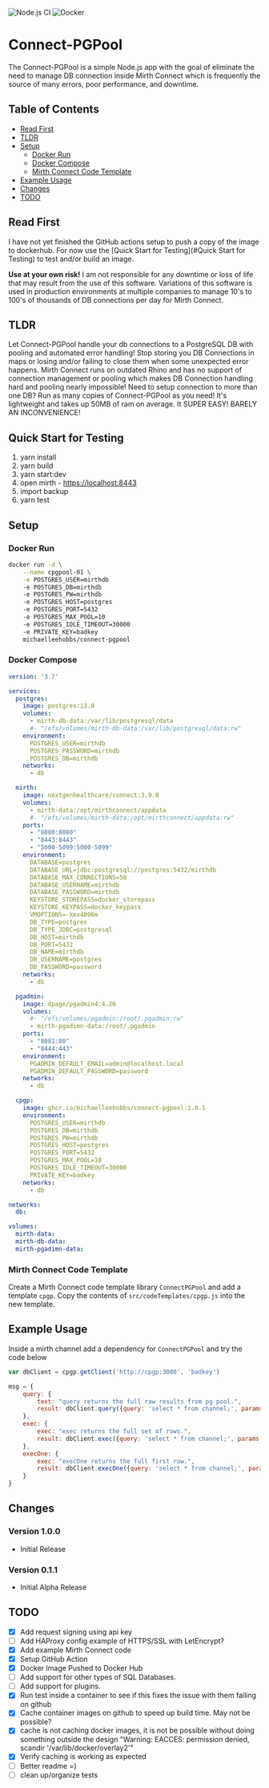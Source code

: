 ![Node.js CI](https://github.com/MichaelLeeHobbs/connect-pgpool/workflows/Node.js%20CI/badge.svg) ![Docker](https://github.com/MichaelLeeHobbs/connect-pgpool/workflows/Docker/badge.svg)

# Connect-PGPool

The Connect-PGPool is a simple Node.js app with the goal of eliminate the need to manage DB connection inside Mirth Connect which is frequently the source of
many errors, poor performance, and downtime.

## Table of Contents

* [Read First](#read-first)
* [TLDR](#TLDR)
* [Setup](#Setup)
  * [Docker Run](#Docker-Run) 
  * [Docker Compose](#Docker-Compose)
  * [Mirth Connect Code Template](#Mirth-Connect-Code-Template)
* [Example Usage](#Example-Usage)
* [Changes](#changes)
* [TODO](#todo)

## Read First
I have not yet finished the GitHub actions setup to push a copy of the image to dockerhub. For now use the [Quick Start for Testing](#Quick Start for Testing)
to test and/or build an image.

**Use at your own risk!** I am not responsible for any downtime or loss of life that may result from the use of this software. Variations of this software 
is used in production environments at multiple companies to manage 10's to 100's of thousands of DB connections per day for Mirth Connect. 

## TLDR
Let Connect-PGPool handle your db connections to a PostgreSQL DB with pooling and automated error handling! Stop storing you DB Connections in maps or 
losing and/or failing to close them when some unexpected error happens. Mirth Connect runs on outdated Rhino and has no support of connection management or 
pooling which makes DB Connection handling hard and pooling nearly impossible! Need to setup connection to more than one DB? Run as many copies of 
Connect-PGPool as you need! It's lightweight and takes up 50MB of ram on average. It SUPER EASY! BARELY AN INCONVENIENCE!

## Quick Start for Testing
1. yarn install
2. yarn build
3. yarn start:dev
4. open mirth - [https://localhost:8443](https://localhost:8443)
5. import backup
6. yarn test


## Setup

### Docker Run
```bash
docker run -d \
    --name cpgpool-01 \
    -e POSTGRES_USER=mirthdb
    -e POSTGRES_DB=mirthdb
    -e POSTGRES_PW=mirthdb
    -e POSTGRES_HOST=postgres
    -e POSTGRES_PORT=5432
    -e POSTGRES_MAX_POOL=10
    -e POSTGRES_IDLE_TIMEOUT=30000
    -e PRIVATE_KEY=badkey
    michaelleehobbs/connect-pgpool
```
### Docker Compose
```yaml
version: '3.7'

services:
  postgres:
    image: postgres:13.0
    volumes:
      - mirth-db-data:/var/lib/postgresql/data
      #- "/efs/volumes/mirth-db-data:/var/lib/postgresql/data:rw"
    environment:
      POSTGRES_USER=mirthdb
      POSTGRES_PASSWORD=mirthdb
      POSTGRES_DB=mirthdb
    networks:
      - db

  mirth:
    image: nextgenhealthcare/connect:3.9.0
    volumes:
      - mirth-data:/opt/mirthconnect/appdata
      #- "/efs/volumes/mirth-data:/opt/mirthconnect/appdata:rw"
    ports:
      - "8080:8080"
      - "8443:8443"
      - "5000-5099:5000-5099"
    environment:
      DATABASE=postgres
      DATABASE_URL=jdbc:postgresql://postgres:5432/mirthdb
      DATABASE_MAX_CONNECTIONS=50
      DATABASE_USERNAME=mirthdb
      DATABASE_PASSWORD=mirthdb
      KEYSTORE_STOREPASS=docker_storepass
      KEYSTORE_KEYPASS=docker_keypass
      VMOPTIONS=-Xmx4096m
      DB_TYPE=postgres
      DB_TYPE_JDBC=postgresql
      DB_HOST=mirthdb
      DB_PORT=5432
      DB_NAME=mirthdb
      DB_USERNAME=postgres
      DB_PASSWORD=password
    networks:
      - db

  pgadmin:
    image: dpage/pgadmin4:4.26
    volumes:
      #- "/efs/volumes/pgadmin:/root/.pgadmin:rw"
      - mirth-pgadimn-data:/root/.pgadmin
    ports:
      - "8081:80"
      - "8444:443"
    environment:
      PGADMIN_DEFAULT_EMAIL=admin@localhost.local
      PGADMIN_DEFAULT_PASSWORD=password
    networks:
      - db

  cpgp:
    image: ghcr.io/michaelleehobbs/connect-pgpool:1.0.1
    environment:
      POSTGRES_USER=mirthdb
      POSTGRES_DB=mirthdb
      POSTGRES_PW=mirthdb
      POSTGRES_HOST=postgres
      POSTGRES_PORT=5432
      POSTGRES_MAX_POOL=10
      POSTGRES_IDLE_TIMEOUT=30000
      PRIVATE_KEY=badkey
    networks:
      - db

networks:
  db:

volumes:
  mirth-data:
  mirth-db-data:
  mirth-pgadimn-data:
```

### Mirth Connect Code Template
Create a Mirth Connect code template library `ConnectPGPool` and add a template `cpgp`. Copy the contents of `src/codeTemplates/cpgp.js` into the new template.

## Example Usage
Inside a mirth channel add a dependency for `ConnectPGPool` and try the code below

```javascript
var dbClient = cpgp.getClient('http://cpgp:3000', 'badkey')

msg = {
    query: {
        text: "query returns the full raw results from pg pool.", 
        result: dbClient.query({query: 'select * from channel;', params: []})
    },
    exec: {
        exec: "exec returns the full set of rows.", 
        result: dbClient.exec({query: 'select * from channel;', params: []})
    },
    execOne: {
        exec: "execOne returns the full first row.", 
        result: dbClient.execOne({query: 'select * from channel;', params: []})
    }
}
```

## Changes
### Version 1.0.0
* Initial Release
### Version 0.1.1
* Initial Alpha Release

## TODO
- [x] Add request signing using api key
- [ ] Add HAProxy config example of HTTPS/SSL with LetEncrypt?
- [x] Add example Mirth Connect code
- [x] Setup GitHub Action
- [x] Docker Image Pushed to Docker Hub
- [ ] Add support for other types of SQL Databases.
- [ ] Add support for plugins.
- [x] Run test inside a container to see if this fixes the issue with them failing on github
- [x] Cache container images on github to speed up build time. May not be possible?
- [x] cache is not caching docker images, it is not be possible without doing something outside the design "Warning: EACCES: permission denied, scandir '/var/lib/docker/overlay2'"
- [x] Verify caching is working as expected
- [ ] Better readme =)
- [ ] clean up/organize tests
